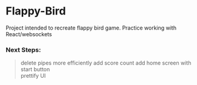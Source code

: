 # Flappy-Bird
Project intended to recreate flappy bird game. Practice working with React/websockets 

### Next Steps:
> delete pipes more efficiently
> add score count
> add home screen with start button  
> prettify UI